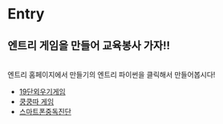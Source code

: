 # Entry
## 엔트리 게임을 만들어 교육봉사 가자!!
 
 <br>
 엔트리 홈페이지에서 만들기의 엔트리 파이썬을 클릭해서 만들어봅시다!
 <br>
 
 + [19단외우기게임](./Readme/ENT1.md)
 + [쿵쿵따 게임](./Readme/ENT2.md)
 + [스마트폰중독진단](./Readme/ENT3.md)